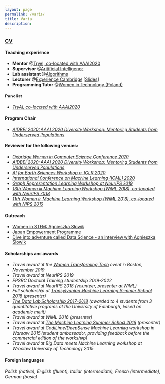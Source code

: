 ```yaml
---
layout: page
permalink: /varia/
title: Varia
description: 
---
```


### [CV](https://www.dropbox.com/s/rbmtje3gukq8x95/academic_cv_updated.pdf?dl=0)

#### Teaching experience

+ **Mentor** @[TryAI, co-located with AAAI2020](https://sites.google.com/g.harvard.edu/tryai/home?authuser=0)
+ **Supervisor** @[Aritificial Intelligence](https://www.cl.cam.ac.uk/teaching/1819/ArtInt/)
+ **Lab assistant** @[Algorithms](https://www.cl.cam.ac.uk/teaching/1920/Algorithms/)
+ **Lecturer** @[Experience Cambridge](https://www.undergraduate.study.cam.ac.uk/events/summer-schools/experience-cambridge) [[Slides](https://www.dropbox.com/s/4g51v63viukh390/ExperienceCambridgeML.pdf?dl=0)]
+ **Programming Tutor** @[Women in Technology (Poland)](https://womenintechnology.pl)

#### Panelist
+ *[TryAI, co-located with AAAI2020](https://sites.google.com/g.harvard.edu/tryai/home?authuser=0)*

#### Program Chair
+ *[AIDBEI 2020: AAAI 2020 Diversity Workshop: Mentoring Students from Underserved Populations](http://kdd.cs.ksu.edu/Workshops/AAAI-2020/)*

#### Reviewer for the following venues:

+ *[Oxbridge Women in Computer Science Conference 2020](https://oxbridgewomenincs.wixsite.com/2020)*
+ *[AIDBEI 2020: AAAI 2020 Diversity Workshop: Mentoring Students from Underserved Populations](http://kdd.cs.ksu.edu/Workshops/AAAI-2020/)*
+ *[AI for Earth Sciences Workshop at ICLR 2020 ](https://ai4earthscience.github.io/iclr-2020-workshop/)*
+ *[International Conference on Machine Learning (ICML) 2020](https://icml.cc)*
+ *[Graph Representation Learning Workshop at NeurIPS 2019](https://grlearning.github.io/pcom/)*
+ *[13th Women in Machine Learning Workshop (WiML 2018), co-located with NeurIPS 2018](https://wimlworkshop.org/2018/)*
+ *[11th Women in Machine Learning Workshop (WiML 2016), co-located with NIPS 2016](https://wimlworkshop.org/2016/)*

#### Outreach 

+ [Women in STEM: Agnieszka Słowik](https://www.cam.ac.uk/research/news/women-in-stem-agnieszka-slowik?fbclid=IwAR25u_RhAwmsgDPtI72mkG-yApxoLH30dX9QeHKi9XohHxaytBdU-cM4jEc)
+ [Japan Empowerment Programme](https://www.dropbox.com/s/n1sxa71xo8pk7uf/japan-application-agnieszka-slowik-final.pdf?dl=0)
+ [Dive into adventure called Data Science - an interview with Agnieszka Słowik](https://womenintechnology.pl/2016/12/dive-into-adventure-called-data-science-an-interview-with-agnieszka-slowik/)

#### Scholarships and awards

+ *Travel award at the [Women Transforming Tech](https://events.quantumblack.com/womentransformingtech?gz=bfbe4e1b092031e5&guest-access-hash=NDU3NDg3MDE4fDI2OTkzOTg5NXwxNTczNDkwMTEzO2FkMWZjYTBiYzU4MjQ5NjFjNGIyYWQ0ZjRhODc2ODA1MWUzODUwMGRlOTM0YWRkZGEwYzVhZjc1YmI5NmQ3OTk=) event in Boston, November 2019*
+ *Travel award at NeurIPS 2019*
+ *EPSRC Doctoral Training studentship 2019-2022*
+ *Travel award at NeurIPS 2018 (volunteer, presenter at WiML)*
+ *Full scholarship at [Transylvanian Machine Learning Summer School 2018](https://tmlss.ro) (presenter)*
+ *[The Data Lab Scholarship 2017-2018](https://www.thedatalab.com/skills-talent/the-data-lab-msc/) (awarded to 4 students from 3 quantitative programs at the University of Edinburgh, based on academic merit)*
+ *Travel award at WiML 2016 (presenter)*
+ *Travel award at [The Machine Learning Summer School 2016](http://www.ucsp.edu.pe/ciet/mlss16/) (presenter)*
+ *Travel award at CodiLime/DeepSense Machine Learning workshop in Warsaw 2015 (student ambassador, providing feedback before the commercial edition of the workshop)*
+ *Travel award at Big Data meets Machine Learning workshop at Wroclaw University of Technology 2015*

#### Foreign languages

*Polish (native), English (fluent), Italian (intermediate), French (intermediate), German (basic)*
